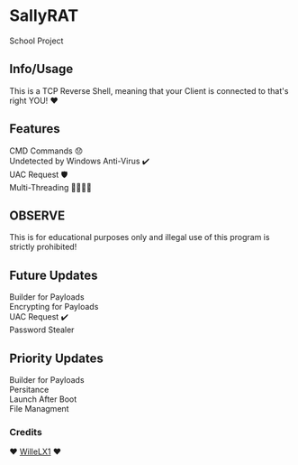 # SallyRAT
School Project

## Info/Usage
This is a TCP Reverse Shell, meaning that your Client is connected to that's right YOU! ❤️

## Features 
CMD Commands 😞 <br>
Undetected by Windows Anti-Virus ✔️ <br>
UAC Request 🛡 <br>
Multi-Threading 👨‍👩‍👧‍👦

## OBSERVE
This is for educational purposes only and illegal use of this program is strictly prohibited!

## Future Updates
Builder for Payloads <br> 
Encrypting for Payloads <br>
UAC Request ✔️ <br>
Password Stealer <br>

## Priority Updates
Builder for Payloads <br>
Persitance <br>
Launch After Boot <br>
File Managment 

### Credits
❤️ [WilleLX1](https://github.com/willelx1) ❤️
